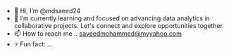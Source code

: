 - 👋 Hi, I’m @mdsaeed24 
- 🌱 I’m currently learning and focused on advancing data analytics in collaborative projects. Let's connect and explore opportunities together.
- 📫 How to reach me .. sayeedmohammed@myyahoo.com
- ⚡ Fun fact: ...

<!---
mdsaeed24/mdsaeed24 is a ✨ special ✨ repository because its `README.md` (this file) appears on your GitHub profile.
You can click the Preview link to take a look at your changes.
--->
